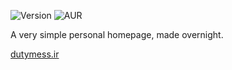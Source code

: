 ![Version](https://img.shields.io/badge/version-0.9-yellow.svg)
![AUR](https://img.shields.io/aur/license/yaourt.svg)


A very simple personal homepage, made overnight.

[dutymess.ir](http://www.dutymess.ir)
